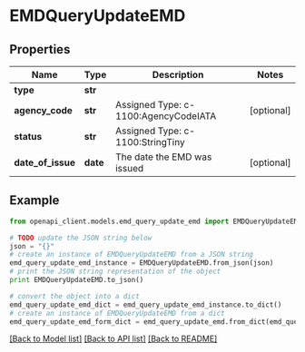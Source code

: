 # EMDQueryUpdateEMD


## Properties
Name | Type | Description | Notes
------------ | ------------- | ------------- | -------------
**type** | **str** |  | 
**agency_code** | **str** | Assigned Type: c-1100:AgencyCodeIATA | [optional] 
**status** | **str** | Assigned Type: c-1100:StringTiny | 
**date_of_issue** | **date** | The date the EMD was issued | [optional] 

## Example

```python
from openapi_client.models.emd_query_update_emd import EMDQueryUpdateEMD

# TODO update the JSON string below
json = "{}"
# create an instance of EMDQueryUpdateEMD from a JSON string
emd_query_update_emd_instance = EMDQueryUpdateEMD.from_json(json)
# print the JSON string representation of the object
print EMDQueryUpdateEMD.to_json()

# convert the object into a dict
emd_query_update_emd_dict = emd_query_update_emd_instance.to_dict()
# create an instance of EMDQueryUpdateEMD from a dict
emd_query_update_emd_form_dict = emd_query_update_emd.from_dict(emd_query_update_emd_dict)
```
[[Back to Model list]](../README.md#documentation-for-models) [[Back to API list]](../README.md#documentation-for-api-endpoints) [[Back to README]](../README.md)


